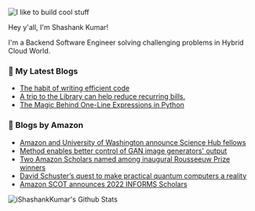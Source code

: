 ![I like to build cool stuff](https://res.cloudinary.com/dt8g3rhcy/image/upload/v1595929574/i_like_to_build_cool_shit._1_nzbwjh.png)

Hey y'all, I'm Shashank Kumar! 

I'm a Backend Software Engineer solving challenging problems in Hybrid Cloud World.

### 📕 My Latest Blogs
<!-- BLOG-POST-LIST:START -->
- [The habit of writing efficient code](https://medium.com/@ishashankkumar/the-habit-of-writing-efficient-code-153b05f04269?source=rss-d24dda280d5f------2)
- [A trip to the Library can help reduce recurring bills.](https://medium.com/swlh/a-trip-to-the-library-can-help-reduce-recurring-bills-23bca495cdf5?source=rss-d24dda280d5f------2)
- [The Magic Behind One-Line Expressions in Python](https://medium.com/swlh/the-magic-behind-one-line-expressions-in-python-816c10180c5c?source=rss-d24dda280d5f------2)
<!-- BLOG-POST-LIST:END -->

### 📕 Blogs by Amazon
<!-- AMAZON-BLOG-POST-LIST:START -->
- [Amazon and University of Washington announce Science Hub fellows](https://www.amazon.science/latest-news/amazon-and-university-of-washington-announce-inaugural-science-hub-fellows)
- [Method enables better control of GAN image generators&#39; output](https://www.amazon.science/blog/method-enables-better-control-of-gan-image-generators-output)
- [Two Amazon Scholars named among inaugural Rousseeuw Prize winners](https://www.amazon.science/latest-news/two-amazon-scholars-named-among-inaugural-rousseeuw-prize-winners)
- [David Schuster’s quest to make practical quantum computers a reality](https://www.amazon.science/working-at-amazon/david-schusters-quest-to-make-practical-quantum-computers-a-reality)
- [Amazon SCOT announces 2022 INFORMS Scholars](https://www.amazon.science/latest-news/amazon-scot-announces-2022-informs-scholars)
<!-- AMAZON-BLOG-POST-LIST:END -->



<img align="center" alt="iShashankKumar's Github Stats" src="https://github-readme-stats.vercel.app/api?username=ishashankkumar&show_icons=true&hide_border=true" />
